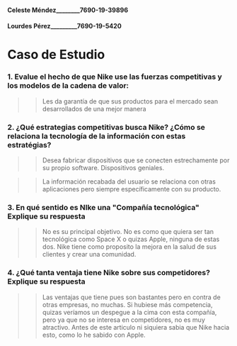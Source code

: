 #### Celeste Méndez________7690-19-39896




#### Lourdes Pérez_________7690-19-5420

# Caso de Estudio
### 1. Evalue el hecho de que Nike use las fuerzas competitivas y los modelos de la cadena de valor:
>> Les da garantía de que sus productos para el mercado sean desarrollados de una mejor manera

### 2. ¿Qué estrategias competitivas busca Nike? ¿Cómo se relaciona la tecnología de la información con estas estratégias?
>> Desea fabricar dispositivos que se conecten estrechamente por su propio software. Dispositivos geniales.

>> La información recabada del usuario se relaciona con otras aplicaciones pero siempre específicamente con su producto.

### 3. En qué sentido es NIke una "Compañía tecnológica" Explique su respuesta

>> No es su principal objetivo. No es como que quiera ser tan tecnológica como Space X o quizas Apple, ninguna de estas dos. Nike tiene como proposito la mejora en la salud de sus clientes y crear una comunidad.

### 4. ¿Qué tanta ventaja tiene Nike sobre sus competidores? Explique su respuesta

>> Las ventajas que tiene pues son bastantes pero en contra de otras empresas, no muchas. Si hubiese más competencia, quizas veríamos un despegue a la cima con esta compañía, pero ya que no se interesa en competidores, no es muy atractivo. Antes de este articulo ni siquiera sabia que Nike hacia esto, como lo he sabido con Apple.
